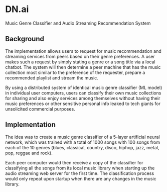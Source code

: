 # DN.ai
Music Genre Classifier and Audio Streaming Recommendation System

## Background

The implementation allows users to request for music recommendation and streaming services from peers based on their genre preferences.  A user makes such a request by simply stating a genre or a song title via a local chatbot.  The system will then determine a peer machine that has the music collection most similar to the preference of the requester, prepare a recommended playlist and stream the music.   

By using a distributed system of identical music genre classifier (ML model) in individual user computers, users can classify their own music collections for sharing and also enjoy services among themselves without having their music preferences or other sensitive personal info leaked to tech giants for unsolicited commercial purposes.

## Implementation
The idea was to create a music genre classifier of a 5-layer artificial neural network, which was trained with a total of 1000 songs with 100 songs from each of the 10 genres (blues, classical, country, disco, hiphop, jazz, metal, pop, reggae and rock).

Each peer computer would then receive a copy of the classifier for classifying all the songs from its local music library when starting up the audio streaming web server for the first time.  The classification process would only repeat upon startup when there are any changes in the music library.
